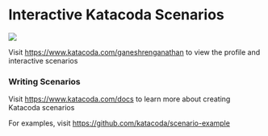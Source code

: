# Interactive Katacoda Scenarios

[![](http://shields.katacoda.com/katacoda/ganeshrenganathan/count.svg)](https://www.katacoda.com/ganeshrenganathan "Get your profile on Katacoda.com")

Visit https://www.katacoda.com/ganeshrenganathan to view the profile and interactive scenarios

### Writing Scenarios
Visit https://www.katacoda.com/docs to learn more about creating Katacoda scenarios

For examples, visit https://github.com/katacoda/scenario-example
